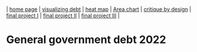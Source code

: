 | [home page](https://varshithams.github.io/portfolio/) | [visualizing debt](visualizing-government-debt) | [heat map](heat-map) | [Area chart](area-chart) | [critique by design](critique-by-design) | [final project I](final-project-part-one) | [final project II](final-project-part-two) | [final project III](final-project-part-three) |

# General government debt 2022





